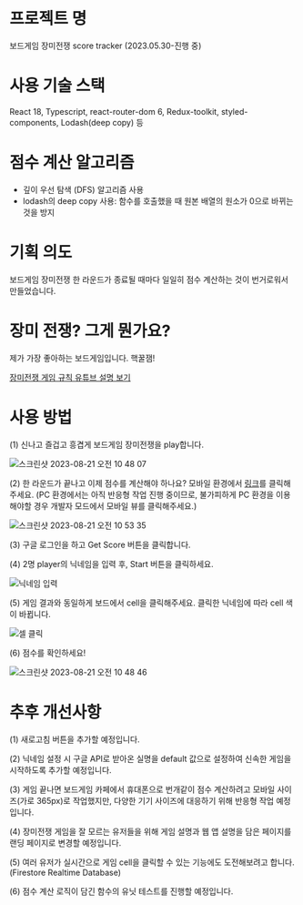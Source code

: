 # 프로젝트 명
보드게임 장미전쟁 score tracker
(2023.05.30-진행 중)

# 사용 기술 스택
React 18, Typescript, react-router-dom 6, Redux-toolkit, styled-components, Lodash(deep copy) 등

# 점수 계산 알고리즘
<ul>
  <li>깊이 우선 탐색 (DFS) 알고리즘 사용</li>
  <li>lodash의 deep copy 사용: 함수를 호출했을 때 원본 배열의 원소가 0으로 바뀌는 것을 방지</li>
</ul>

# 기획 의도
보드게임 장미전쟁 한 라운드가 종료될 때마다 일일히 점수 계산하는 것이 번거로워서 만들었습니다.

# 장미 전쟁? 그게 뭔가요?
제가 가장 좋아하는 보드게임입니다. 핵꿀잼!

[장미전쟁 게임 규칙 유튜브 설명 보기](https://www.youtube.com/watch?v=ZTNB4i2n3Dk)

# 사용 방법
<div>(1) 신나고 즐겁고 흥겹게 보드게임 장미전쟁을 play합니다.</div>

![스크린샷 2023-08-21 오전 10 48 07](https://github.com/minsun0714/The-War-of-Rose_Score-Tracker/assets/117507731/6e438a5b-dbd8-421a-be37-02c8e715376a)


(2) 한 라운드가 끝나고 이제 점수를 계산해야 하나요? 모바일 환경에서 [링크](https://rose-war-score-tracker.web.app)를 클릭해주세요. (PC 환경에서는 아직 반응형 작업 진행 중이므로, 불가피하게 PC 환경을 이용해야할 경우 개발자 모드에서 모바일 뷰를 클릭해주세요.)

![스크린샷 2023-08-21 오전 10 53 35](https://github.com/minsun0714/The-War-of-Rose_Score-Tracker/assets/117507731/ce222de8-da72-48cd-a4d7-bd0838c92a4d)

(3) 구글 로그인을 하고 Get Score 버튼을 클릭합니다.

<div>(4) 2명 player의 닉네임을 입력 후, Start 버튼을 클릭하세요.</div>

![닉네임 입력](https://github.com/minsun0714/The-War-of-Rose_Score-Tracker/assets/117507731/68fbf537-0d27-4acd-a0d0-187596f03552)


<div>(5) 게임 결과와 동일하게 보드에서 cell을 클릭해주세요. 클릭한 닉네임에 따라 cell 색이 바뀝니다.</div>

![셀 클릭](https://github.com/minsun0714/The-War-of-Rose_Score-Tracker/assets/117507731/e914a968-9ba2-4749-8f4d-732a0288b4d1)


<div>(6) 점수를 확인하세요!</div>

![스크린샷 2023-08-21 오전 10 48 46](https://github.com/minsun0714/The-War-of-Rose_Score-Tracker/assets/117507731/551a40d9-23c9-47a6-bda1-8d8a0282ccbe)


# 추후 개선사항
(1) 새로고침 버튼을 추가할 예정입니다.

(2) 닉네임 설정 시 구글 API로 받아온 실명을 default 값으로 설정하여 신속한 게임을 시작하도록 추가할 예정입니다.

(3) 게임 끝나면 보드게임 카페에서 휴대폰으로 번개같이 점수 계산하려고 모바일 사이즈(가로 365px)로 작업했지만, 다양한 기기 사이즈에 대응하기 위해 반응형 작업 예정입니다.

(4) 장미전쟁 게임을 잘 모르는 유저들을 위해 게임 설명과 웹 앱 설명을 담은 페이지를 랜딩 페이지로 변경할 예정입니다.

(5) 여러 유저가 실시간으로 게임 cell을 클릭할 수 있는 기능에도 도전해보려고 합니다. (Firestore Realtime Database)

(6) 점수 계산 로직이 담긴 함수의 유닛 테스트를 진행할 예정입니다.
